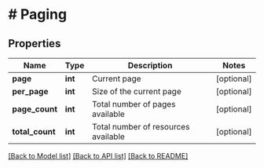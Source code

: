 # # Paging

## Properties

Name | Type | Description | Notes
------------ | ------------- | ------------- | -------------
**page** | **int** | Current page | [optional]
**per_page** | **int** | Size of the current page | [optional]
**page_count** | **int** | Total number of pages available | [optional]
**total_count** | **int** | Total number of resources available | [optional]

[[Back to Model list]](../../README.md#models) [[Back to API list]](../../README.md#endpoints) [[Back to README]](../../README.md)
